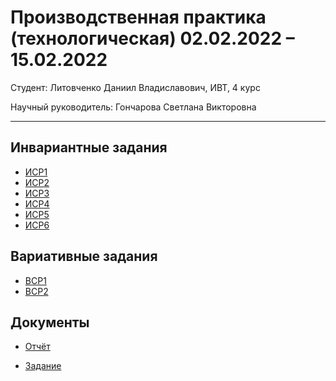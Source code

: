 # Производственная практика (технологическая) 02.02.2022 – 15.02.2022

Студент: Литовченко Даниил Владиславович, ИВТ, 4 курс

Научный руководитель: Гончарова Светлана Викторовна
___

## Инвариантные задания
* [ИСР1](https://github.com/DaniilLitvochenko/prediplom_pract/blob/main/%D0%9B%D0%B8%D1%82%D0%BE%D0%B2%D1%87%D0%B5%D0%BD%D0%BA%D0%BE%20%D0%94.%D0%92.%20%D0%98%D0%A1%D0%A01.docx)
* [ИСР2](https://github.com/DaniilLitvochenko/prediplom_pract/blob/main/%D0%9B%D0%B8%D1%82%D0%BE%D0%B2%D1%87%D0%B5%D0%BD%D0%BA%D0%BE%20%D0%94.%D0%92.%20%D0%98%D0%A1%D0%A02.pptx)
* [ИСР3](https://github.com/DaniilLitvochenko/prediplom_pract/blob/main/%D0%9B%D0%B8%D1%82%D0%BE%D0%B2%D1%87%D0%B5%D0%BD%D0%BA%D0%BE%20%D0%94.%D0%92.%20%D0%98%D0%A1%D0%A03.doc)
* [ИСР4](https://github.com/DaniilLitvochenko/prediplom_pract/blob/main/%D0%9B%D0%B8%D1%82%D0%BE%D0%B2%D1%87%D0%B5%D0%BD%D0%BA%D0%BE%20%D0%94.%D0%92.%20%D0%98%D0%A1%D0%A04.png)
* [ИСР5](https://github.com/DaniilLitvochenko/prediplom_pract/blob/main/%D0%9B%D0%B8%D1%82%D0%BE%D0%B2%D1%87%D0%B5%D0%BD%D0%BA%D0%BE%20%D0%94.%D0%92.%20%D0%98%D0%A1%D0%A05.png)
* [ИСР6](https://github.com/DaniilLitvochenko/prediplom_pract/blob/main/%D0%9B%D0%B8%D1%82%D0%BE%D0%B2%D1%87%D0%B5%D0%BD%D0%BA%D0%BE%20%D0%94.%D0%92.%20%D0%98%D0%A1%D0%A06.docx)

## Вариативные задания

* [ВСР1]()
* [ВСР2]()

## Документы

* [Отчёт]()

* [Задание](https://github.com/DaniilLitvochenko/prediplom_pract/blob/main/%D0%B7%D0%B0%D0%B4%D0%B0%D0%BD%D0%B8%D0%B5%20%D0%BD%D0%B0%20%D0%BF%D1%80%D0%B0%D0%BA%D1%82%D0%B8%D0%BA%D1%83.docx)


